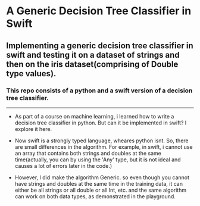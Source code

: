 # A Generic Decision Tree Classifier in Swift

## Implementing a generic decision tree classifier in swift and testing it on a dataset of strings and then on the iris dataset(comprising of Double type values).

### This repo consists of a python and a swift version of a decision tree classifier. 

- - -
* As part of a course on machine learning, i learned how to write a decision tree classifier in python. But can it be implemented in swift? I explore it here. 

* Now swift is a strongly typed language, wheares python isnt. So, there are small differences in the algorithm. For example, in swift, i cannot use an array that contains both strings and doubles at the same time(actually, you can by using the 'Any' type, but it is not ideal and causes a lot of errors later in the code.)

* However, I did make the algorithm Generic. so even though you cannot have strings and doubles at the same time in the training data, it can either be all strings or all double or all Int, etc. and the same algorithm can work on both data types, as demonstrated in the playground.
